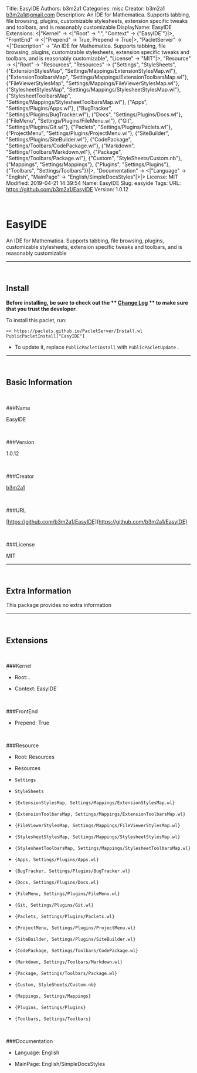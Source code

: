 Title: EasyIDE
Authors: b3m2a1
Categories: misc
Creator: b3m2a1 <b3m2a1@gmail.com>
Description: An IDE for Mathematica. Supports tabbing, file browsing, plugins, customizable stylesheets, extension specific tweaks and toolbars, and is reasonably customizable
DisplayName: EasyIDE
Extensions: <|"Kernel" -> <|"Root" -> ".", "Context" -> {"EasyIDE`"}|>, "FrontEnd" -> <|"Prepend" -> True, Prepend -> True|>, "PacletServer" -> <|"Description" -> "An IDE for Mathematica. Supports tabbing, file browsing, plugins, customizable stylesheets, extension specific tweaks and toolbars, and is reasonably customizable", "License" -> "MIT"|>, "Resource" -> <|"Root" -> "Resources", "Resources" -> {"Settings", "StyleSheets", {"ExtensionStylesMap", "Settings/Mappings/ExtensionStylesMap.wl"}, {"ExtensionToolbarsMap", "Settings/Mappings/ExtensionToolbarsMap.wl"}, {"FileViewerStylesMap", "Settings/Mappings/FileViewerStylesMap.wl"}, {"StylesheetStylesMap", "Settings/Mappings/StylesheetStylesMap.wl"}, {"StylesheetToolbarsMap", "Settings/Mappings/StylesheetToolbarsMap.wl"}, {"Apps", "Settings/Plugins/Apps.wl"}, {"BugTracker", "Settings/Plugins/BugTracker.wl"}, {"Docs", "Settings/Plugins/Docs.wl"}, {"FileMenu", "Settings/Plugins/FileMenu.wl"}, {"Git", "Settings/Plugins/Git.wl"}, {"Paclets", "Settings/Plugins/Paclets.wl"}, {"ProjectMenu", "Settings/Plugins/ProjectMenu.wl"}, {"SiteBuilder", "Settings/Plugins/SiteBuilder.wl"}, {"CodePackage", "Settings/Toolbars/CodePackage.wl"}, {"Markdown", "Settings/Toolbars/Markdown.wl"}, {"Package", "Settings/Toolbars/Package.wl"}, {"Custom", "StyleSheets/Custom.nb"}, {"Mappings", "Settings/Mappings"}, {"Plugins", "Settings/Plugins"}, {"Toolbars", "Settings/Toolbars"}}|>, "Documentation" -> <|"Language" -> "English", "MainPage" -> "English/SimpleDocsStyles"|>|>
License: MIT
Modified: 2019-04-21 14:39:54
Name: EasyIDE
Slug: easyide
Tags: 
URL: https://github.com/b3m2a1/EasyIDE
Version: 1.0.12

<a id="easyide" class="Section" style="width:0;height:0;margin:0;padding:0;">&zwnj;</a>

# EasyIDE

An IDE for Mathematica. Supports tabbing, file browsing, plugins, customizable stylesheets, extension specific tweaks and toolbars, and is reasonably customizable

---

<a id="install" class="Subsection" style="width:0;height:0;margin:0;padding:0;">&zwnj;</a>

## Install

**Before installing, be sure to check out the ** **[Change Log](https://paclets.github.io/PacletServer/pages/log.html)** ** to make sure that you trust the developer.**

To install this paclet, run:

    << https://paclets.github.io/PacletServer/Install.wl
    PublicPacletInstall["EasyIDE"]

*  To update it, replace  `PublicPacletInstall` with  `PublicPacletUpdate` . 

---

<a id="basicinformation" class="Subsection" style="width:0;height:0;margin:0;padding:0;">&zwnj;</a>

## Basic Information

<a id="name" class="Subsubsection" style="width:0;height:0;margin:0;padding:0;">&zwnj;</a>

###Name

EasyIDE

<a id="version" class="Subsubsection" style="width:0;height:0;margin:0;padding:0;">&zwnj;</a>

###Version

1.0.12

<a id="creator" class="Subsubsection" style="width:0;height:0;margin:0;padding:0;">&zwnj;</a>

###Creator

[b3m2a1](mailto:b3m2a1@gmail.com)

<a id="url" class="Subsubsection" style="width:0;height:0;margin:0;padding:0;">&zwnj;</a>

###URL

[https://github.com/b3m2a1/EasyIDE](https://github.com/b3m2a1/EasyIDE)

<a id="license" class="Subsubsection" style="width:0;height:0;margin:0;padding:0;">&zwnj;</a>

###License

MIT

---

<a id="extrainformation" class="Subsection" style="width:0;height:0;margin:0;padding:0;">&zwnj;</a>

## Extra Information

This package provides no extra information

---

<a id="extensions" class="Subsection" style="width:0;height:0;margin:0;padding:0;">&zwnj;</a>

## Extensions

<a id="kernel" class="Subsubsection" style="width:0;height:0;margin:0;padding:0;">&zwnj;</a>

###Kernel

*  Root: .

*  Context: EasyIDE`

<a id="frontend" class="Subsubsection" style="width:0;height:0;margin:0;padding:0;">&zwnj;</a>

###FrontEnd

*  Prepend: True

<a id="resource" class="Subsubsection" style="width:0;height:0;margin:0;padding:0;">&zwnj;</a>

###Resource

*  Root: Resources

*  Resources

  *  `Settings`

  *  `StyleSheets`

  *  `{ExtensionStylesMap, Settings/Mappings/ExtensionStylesMap.wl}`

  *  `{ExtensionToolbarsMap, Settings/Mappings/ExtensionToolbarsMap.wl}`

  *  `{FileViewerStylesMap, Settings/Mappings/FileViewerStylesMap.wl}`

  *  `{StylesheetStylesMap, Settings/Mappings/StylesheetStylesMap.wl}`

  *  `{StylesheetToolbarsMap, Settings/Mappings/StylesheetToolbarsMap.wl}`

  *  `{Apps, Settings/Plugins/Apps.wl}`

  *  `{BugTracker, Settings/Plugins/BugTracker.wl}`

  *  `{Docs, Settings/Plugins/Docs.wl}`

  *  `{FileMenu, Settings/Plugins/FileMenu.wl}`

  *  `{Git, Settings/Plugins/Git.wl}`

  *  `{Paclets, Settings/Plugins/Paclets.wl}`

  *  `{ProjectMenu, Settings/Plugins/ProjectMenu.wl}`

  *  `{SiteBuilder, Settings/Plugins/SiteBuilder.wl}`

  *  `{CodePackage, Settings/Toolbars/CodePackage.wl}`

  *  `{Markdown, Settings/Toolbars/Markdown.wl}`

  *  `{Package, Settings/Toolbars/Package.wl}`

  *  `{Custom, StyleSheets/Custom.nb}`

  *  `{Mappings, Settings/Mappings}`

  *  `{Plugins, Settings/Plugins}`

  *  `{Toolbars, Settings/Toolbars}`

<a id="documentation" class="Subsubsection" style="width:0;height:0;margin:0;padding:0;">&zwnj;</a>

###Documentation

*  Language: English

*  MainPage: English/SimpleDocsStyles